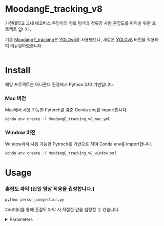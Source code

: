 # MoodangE_tracking_v8

가천대학교 교내 에코버스 무당이의 경로 탐색과 정류장 사람 혼잡도를 파악을 위한 프로젝트 입니다.

기존 [MoodangE_tracking](https://github.com/MoodangE/MoodangE_tracking)은 [YOLOv5](https://github.com/ultralytics/yolov5)를
사용했으나, 새로운 [YOLOv8](https://github.com/ultralytics/ultralytics) 버전을 적용하여 리뉴얼하였습니다.

---

# Install

해당 프로젝트는 아나콘다 환경에서 Python 3.10 기반입니다.

### Mac 버전

Mac에서 사용 가능한 Pytorch를 갖춘 Conda env를 import합니다.

```bash
conda env create -f MoodangE_tracking_v8_mac.yml
```

### Window 버전

Window에서 사용 가능한 Pytroch를 기반으로 하여 Conda env를 import합니다.

```bash
conda env create -f MoodangE_tracking_v8_window.yml
```

# Usage

### 혼잡도 파악 (단일 영상 적용을 권장합니다.)

```bash
python person_congestion.py
```

파라미터를 통해 혼잡도 파악 시 적절한 값을 설정할 수 있습니다.

<details>
<summary>Parameters</summary>

- **YOLOv8** 관련
    - `-weight`: 사용할 모델의 경로를 지정합니다. 기본값은 `'models/yolov8n-person.pt'` 입니다. 이는 사람을 감지하기 위한 사전 학습된 모델을 가리킵니다.
    - `-source`: 감지를 수행할 대상의 경로입니다. 파일, 디렉토리, URL, 글로브 패턴을 지정할 수 있으며, 웹캠을 사용하기 위해서는 `0`을 입력합니다. 기본값은 `'ultralytics/assets/bus.jpg'`입니다.
    - `-no-save`: 이 옵션을 사용하면, 감지된 이미지나 비디오를 저장하지 않습니다.
    - `-device`: 사용할 컴퓨팅 장치를 지정합니다. 예를 들어, CUDA 기반 GPU를 사용하려면 `0` 또는 `0,1,2,3`과 같이 지정하고, CPU를 사용하려면 `cpu`를 입력합니다. 기본값은 빈 문자열이며, 이 경우 시스템이 가용한 장치를 자동으로 선택합니다.
    - `-project`: 결과를 저장할 프로젝트의 이름입니다. 기본값은 `'inference_person'`입니다.
    - `-name`: 결과를 저장할 폴더의 이름입니다. 기본값은 `'exp'`입니다.
    - `-conf-thresh`: 객체 감지의 신뢰도 임계값입니다. 기본값은 `0.25`입니다.
    - `-iou-thresh`: 비최대 억제(NMS)를 위한 IoU(Intersection over Union) 임계값입니다. 기본값은 `0.45`입니다.
    - `-agnostic`: 이 옵션을 사용하면, 클래스에 구애받지 않고 확장된 추론을 수행합니다.
    - `-view-img`: 이 옵션을 사용하면, 결과를 화면에 표시합니다.
  <br/><br/>
- **SORT** 관련
    - `-sort-max-age`: 객체가 가리어지거나 n 프레임 동안 감지되지 않아도 추적을 유지하는 최대 프레임 수입니다. 기본값은 `30`입니다.
    - `-sort-min-hits`: 추적을 시작하기 전에 감지해야 하는 객체의 최소 수입니다. 기본값은 `2`입니다.
    - `-sort-iou-thresh`: 두 프레임 간의 객체 연관성을 결정하기 위한 IoU 임계값입니다. 기본값은 `0.2`입니다.
  <br/><br/>
- **Person_congestion** 관련
    - `-blur`: 이 옵션을 사용하면, 감지된 객체의 경계 상자를 흐리게 처리합니다.
    - `-tracking`: 추적 경로를 시각화합니다. 이 옵션을 사용하면 객체의 이동 경로가 화면에 표시됩니다.
    - `-duration`: 이미지를 지정한 시간(초) 동안 처리합니다. 기본값은 `5.0`입니다.

</details>